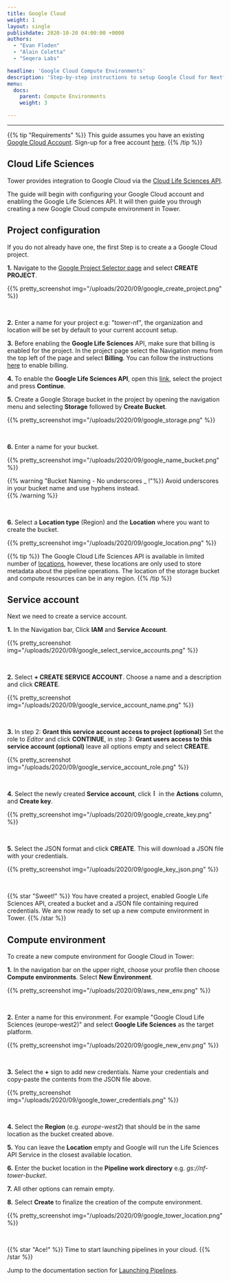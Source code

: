 ```yaml
---
title: Google Cloud
weight: 1
layout: single
publishdate: 2020-10-20 04:00:00 +0000
authors:
  - "Evan Floden"
  - "Alain Coletta"
  - "Seqera Labs"

headline: 'Google Cloud Compute Environments'
description: 'Step-by-step instructions to setup Google Cloud for Nextflow Tower.'
menu:
  docs:
    parent: Compute Environments
    weight: 3

---
```

---
{{% tip "Requirements" %}}
This guide assumes you have an existing [Google Cloud Account](https://console.cloud.google.com). Sign-up for a free account [here](https://cloud.google.com/).
{{% /tip %}}

## Cloud Life Sciences

Tower provides integration to Google Cloud via the [Cloud Life Sciences API](https://cloud.google.com/life-sciences/docs/reference/rest).

The guide will begin with configuring your Google Cloud account and enabling the Google Life Sciences API. It will then guide you through creating a new Google Cloud compute environment in Tower.

## Project configuration

If you do not already have one, the first Step is to create a a Google Cloud project.

**1.** Navigate to the [Google Project Selector page](https://console.cloud.google.com/projectselector2) and select **CREATE PROJECT**.

{{% pretty_screenshot img="/uploads/2020/09/google_create_project.png" %}}

<br>

**2.** Enter a name for your project e.g: "tower-nf", the organization and location will be set by default to your current account setup.

**3.** Before enabling the **Google Life Sciences** API, make sure that billing is enabled for the project. In the project page select the Navigation menu from the top left of the page and select **Billing**. You can follow the instructions [here](https://cloud.google.com/billing/docs/how-to/modify-project) to enable billing.

**4.** To enable the **Google Life Sciences API**, open this [link](https://console.cloud.google.com/flows/enableapi?apiid=lifesciences.googleapis.com%2Ccompute.googleapis.com%2Cstorage-api.googleapis.com), select the project and press **Continue**.

**5.** Create a Google Storage bucket in the project by opening the navigation menu and selecting **Storage** followed by **Create Bucket**.

{{% pretty_screenshot img="/uploads/2020/09/google_storage.png" %}}

<br>

**6.** Enter a name for your bucket.

{{% pretty_screenshot img="/uploads/2020/09/google_name_bucket.png" %}}

{{% warning "Bucket Naming - No underscores _ !"%}}
Avoid underscores in your bucket name and use hyphens instead.   
{{% /warning %}}

<br>

**6.** Select a **Location type** (Region) and the **Location** where you want to create the bucket.

{{% pretty_screenshot img="/uploads/2020/09/google_location.png" %}}

{{% tip %}}
The Google Cloud Life Sciences API is available in limited number of [locations](https://cloud.google.com/life-sciences/docs/concepts/locations), however, these locations are only used to store metadata about the pipeline operations. The location of the storage bucket and compute resources can be in any region.
{{% /tip %}}

## Service account

Next we need to create a service account.

**1.** In the Navigation bar, Click **IAM** and **Service Account**.

{{% pretty_screenshot img="/uploads/2020/09/google_select_service_accounts.png" %}}

<br>

**2.** Select **+ CREATE SERVICE ACCOUNT**. Choose a name and a description and click **CREATE**.

{{% pretty_screenshot img="/uploads/2020/09/google_service_account_name.png" %}}

<br>

**3.** In step 2: **Grant this service account access to project (optional)**  Set the role to _Editor_ and click **CONTINUE**, in step 3: **Grant users access to this service account (optional)** leave all options empty and select **CREATE**.

{{% pretty_screenshot img="/uploads/2020/09/google_service_account_role.png" %}}

<br>

**4.** Select the newly created **Service account**, click **⠇** in the **Actions** column, and **Create key**.

{{% pretty_screenshot img="/uploads/2020/09/google_create_key.png" %}}

<br>

**5.** Select the JSON format and click **CREATE**. This will download a JSON file with your credentials.

{{% pretty_screenshot img="/uploads/2020/09/google_key_json.png" %}}

<br>

{{% star "Sweet!" %}}
You have created a project, enabled Google Life Sciences API, created a bucket and a JSON file containing required credentials. We are now ready to set up a new compute environment in Tower.
{{% /star %}}

## Compute environment

To create a new compute environment for Google Cloud in Tower:

**1.** In the navigation bar on the upper right, choose your profile then choose **Compute environments**. Select **New Environment**.

{{% pretty_screenshot img="/uploads/2020/09/aws_new_env.png" %}}

<br>

**2.** Enter a name for this environment. For example "Google Cloud Life Sciences (europe-west2)" and select **Google Life Sciences** as the target platform.

{{% pretty_screenshot img="/uploads/2020/09/google_new_env.png" %}}

<br>

**3.** Select the **+** sign to add new credentials. Name your credentials and copy-paste the contents from the JSON file above.

{{% pretty_screenshot img="/uploads/2020/09/google_tower_credentials.png" %}}

<br>

**4.** Select the **Region** (e.g. *europe-west2*) that should be in the same location as the bucket created above.

**5.** You can leave the **Location** empty and Google will run the Life Sciences API Service in the closest available location.

**6.** Enter the bucket location in the **Pipeline work directory** e.g. *gs://nf-tower-bucket*.

**7.** All other options can remain empty.

**8.** Select **Create** to finalize the creation of the compute environment.

{{% pretty_screenshot img="/uploads/2020/09/google_tower_location.png" %}}

<br>

{{% star "Ace!" %}}
Time to start launching pipelines in your cloud.
{{% /star %}}

Jump to the documentation section for [Launching Pipelines](/docs/launch/overview/).
